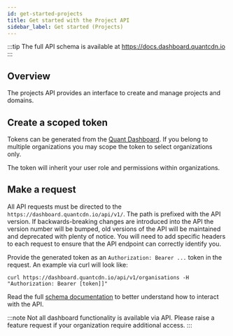 ```yaml
---
id: get-started-projects
title: Get started with the Project API
sidebar_label: Get started (Projects)
---
```


:::tip
The full API schema is available at https://docs.dashboard.quantcdn.io
:::

## Overview

The projects API provides an interface to create and manage projects and domains. 

## Create a scoped token

Tokens can be generated from the [Quant Dashboard](https://dashboard.quantcdn.io/profile). If you belong to multiple organizations you may scope the token to select organizations only.

The token will inherit your user role and permissions within organizations.

## Make a request

All API requests must be directed to the `https://dashboard.quantcdn.io/api/v1/`. The path is prefixed with the API version. If backwards-breaking changes are introduced into the API the version number will be bumped, old versions of the API will be maintained and deprecated with plenty of notice. You will need to add specific headers to each request to ensure that the API endpoint can correctly identify you.

Provide the generated token as an `Authorization: Bearer ...` token in the request. An example via curl will look like:

```
curl https://dashboard.quantcdn.io/api/v1/organisations -H "Authorization: Bearer [token]]"
```

Read the full [schema documentation](https://docs.dashboard.quantcdn.io) to better understand how to interact with the API.


:::note
Not all dashboard functionality is available via API. Please raise a feature request if your organization require additional access.
:::
